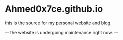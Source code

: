 # Ahmed0x7ce.github.io
this is the source for my personal website and blog.

-- the website is undergoing maintenance right now. -- 
